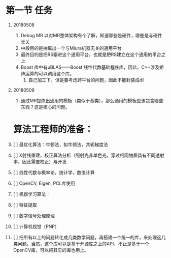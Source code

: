 # 第一节 任务

1. 20180508
   1. Debug MR 以对MR整体架构有个了解，知道哪些是硬件，哪些是与硬件无关
   2. 中段目的是抽离出一个与Miura机器无关的通用平台
   3. 最终目的是把RS塞进这个通用平台，也就是把RS建立在这个通用的平台之上
   4. Boost 库中有uBLAS——Boost 线性代数基础程序库，因此，C++涉及矩阵运算的可以调用这个库。
      1. 自己加工下，但是要考虑跨平台的问题，因此不能封装成dll
2. 20180509  
   1. 通过MR提炼出通用的模板（类似于基类），那么通用的模板应该包含哪些东西？这是核心的问题。

   # 算法工程师的准备：

3. [ ] 最优化算法：牛顿法，拟牛顿法，共轭梯度法

4. [ ] X射线重建，校正算法分析（照射光非单色光，穿过相同物质具有不同透射率，因此需要校正）与开发

5. [ ] 线性代数与概率论，统计学，数值计算

6. [ ] OpenCV, Eigen, PCL库使用
7. [ ] 机器学习算法：
8. [ ] 特征提取
9. [ ] 数字信号处理原理
10. [ ] 计算机视觉（PNP）
11. [ ] 把所有以上的问题转化成几类数学问题，再搭建一个统一的库，来处理这几类问题。当然，这个库可以是基于开源库之上的API，不止是基于一个OpenCV库，可以把其它的库也用上。



